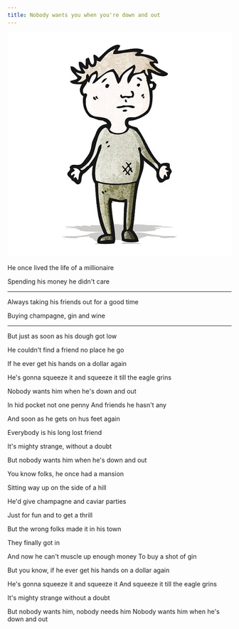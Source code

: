 ```yaml
---
title: Nobody wants you when you're down and out 
---
```


![istockphoto-516489761-612x612](istockphoto-516489761-612x612.jpg)

He once lived the life of a millionaire

Spending his  money he didn't care

---

Always taking his friends out for a good time

Buying champagne, gin and wine

---

But just as soon as his dough got low

He couldn't find a friend no place he go

If he ever get his hands on a dollar again

He's gonna squeeze it and squeeze it till the eagle grins

Nobody wants him when he's down and out

In hid pocket not one penny
And  friends he hasn't any

And soon as he gets on hus feet again

Everybody is his long lost friend

It's mighty strange, without a doubt

But nobody wants him when he's down and out

You know folks, he once had a mansion

Sitting way up on the side of a hill

He'd give champagne and caviar parties

Just for fun and to get a thrill

But the wrong folks made it in his town

They finally got in

And now he can't muscle up enough money To buy a shot of gin

But you know, if he ever get his hands on a dollar again

He's gonna squeeze it and squeeze it And squeeze it till the eagle grins

It's mighty strange without a doubt

But nobody wants him, nobody needs him Nobody wants him when he's down and out